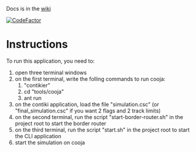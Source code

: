 Docs is in the [wiki](https://github.com/thorongil05/IoT-Project/wiki)

[![CodeFactor](https://www.codefactor.io/repository/github/thorongil05/flagms/badge)](https://www.codefactor.io/repository/github/thorongil05/flagms)

# Instructions

To run this application, you need to:

1. open three terminal windows
2. on the first terminal, write the folling commands to run cooja:
    1. "contikier"
    2. cd "tools/cooja"
    3. ant run
3. on the contiki application, load the file "simulation.csc" (or "final_simulation.csc" if you want 2 flags and 2 track limits)
3. on the second terminal, run the script "start-border-router.sh" in the project root to start the border router
4. on the third terminal, run the script "start.sh" in the project root to start the CLI application
5. start the simulation on cooja
